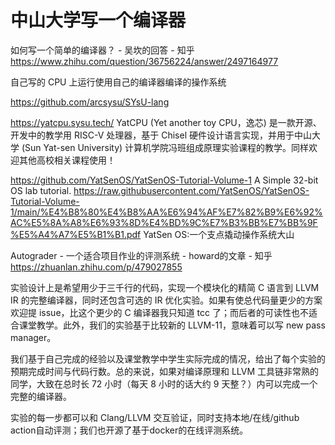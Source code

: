 # 中山大学写一个编译器
如何写一个简单的编译器？ - 吴坎的回答 - 知乎
https://www.zhihu.com/question/36756224/answer/2497164977

自己写的 CPU 上运行使用自己的编译器编译的操作系统

https://github.com/arcsysu/SYsU-lang

https://yatcpu.sysu.tech/ YatCPU (Yet another toy CPU，逸芯) 是一款开源、开发中的教学用 RISC-V 处理器，基于 Chisel 硬件设计语言实现，并用于中山大学 (Sun Yat-sen University) 计算机学院冯班组成原理实验课程的教学。同样欢迎其他高校相关课程使用！

https://github.com/YatSenOS/YatSenOS-Tutorial-Volume-1 A Simple 32-bit OS lab tutorial.  https://raw.githubusercontent.com/YatSenOS/YatSenOS-Tutorial-Volume-1/main/%E4%B8%80%E4%B8%AA%E6%94%AF%E7%82%B9%E6%92%AC%E5%8A%A8%E6%93%8D%E4%BD%9C%E7%B3%BB%E7%BB%9F%E5%A4%A7%E5%B1%B1.pdf YatSen OS:一个支点撬动操作系统大山

Autograder - 一个适合项目作业的评测系统 - howard的文章 - 知乎
https://zhuanlan.zhihu.com/p/479027855

实验设计上是希望用少于三千行的代码，实现一个模块化的精简 C 语言到 LLVM IR 的完整编译器，同时还包含可选的 IR 优化实验。如果有使总代码量更少的方案欢迎提 issue，比这个更少的 C 编译器我只知道 tcc 了；而后者的可读性也不适合课堂教学。此外，我们的实验基于比较新的 LLVM-11，意味着可以写 new pass manager。






我们基于自己完成的经验以及课堂教学中学生实际完成的情况，给出了每个实验的预期完成时间与代码行数。总的来说，如果对编译原理和 LLVM 工具链非常熟的同学，大致在总时长 72 小时（每天 8 小时的话大约 9 天整？）内可以完成一个完整的编译器。

实验的每一步都可以和 Clang/LLVM 交互验证，同时支持本地/在线/github action自动评测；我们也开源了基于docker的在线评测系统。


























